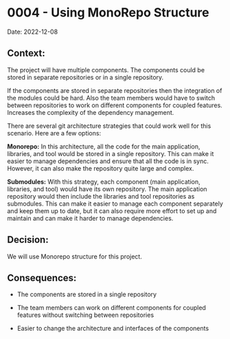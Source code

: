 # 0004 - Using MonoRepo Structure

Date: 2022-12-08

## Context:

The project will have multiple components. The components could be stored in separate repositories or in a single repository. 

If the components are stored in separate repositories then the integration of the modules could be hard. Also the team members would have to switch between repositories to work on different components for coupled features. Increases the complexity of the dependency management.

There are several git architecture strategies that could work well for this scenario. Here are a few options:

**Monorepo:** In this architecture, all the code for the main application, libraries, and tool would be stored in a single repository. This can make it easier to manage dependencies and ensure that all the code is in sync. However, it can also make the repository quite large and complex.

**Submodules:** With this strategy, each component (main application, libraries, and tool) would have its own repository. The main application repository would then include the libraries and tool repositories as submodules. This can make it easier to manage each component separately and keep them up to date, but it can also require more effort to set up and maintain and can make it harder to manage dependencies.

## Decision:

We will use Monorepo structure for this project.

## Consequences:

- The components are stored in a single repository

- The team members can work on different components for coupled features without switching between repositories

- Easier to change the architecture and interfaces of the components